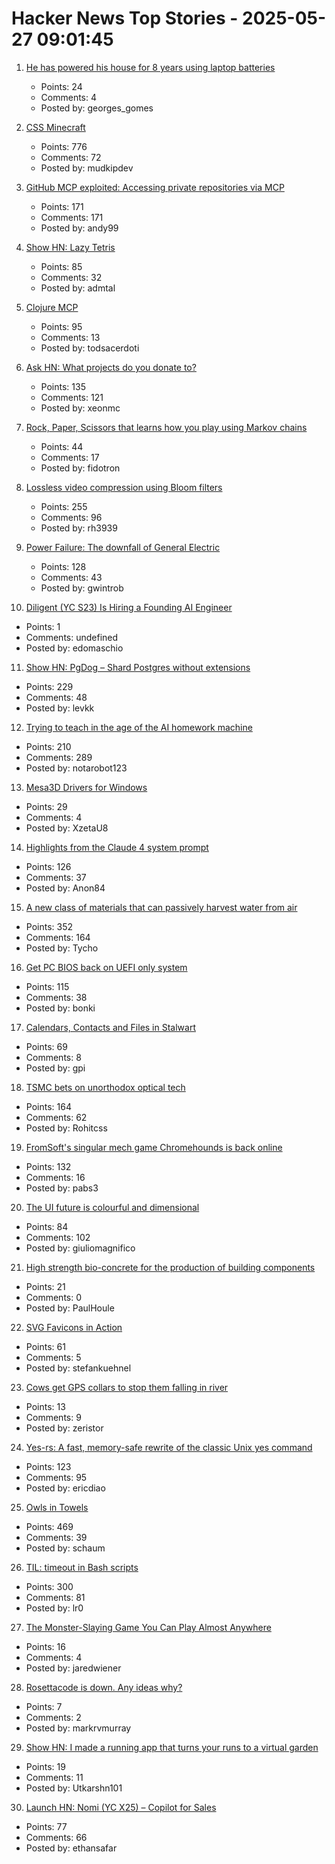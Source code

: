 # Hacker News Top Stories - 2025-05-27 09:01:45

1. [He has powered his house for 8 years using laptop batteries](https://3dvf.com/en/he-has-powered-his-house-for-8-years-using-laptop-batteries/)
   - Points: 24
   - Comments: 4
   - Posted by: georges_gomes

2. [CSS Minecraft](https://benjaminaster.com/css-minecraft/)
   - Points: 776
   - Comments: 72
   - Posted by: mudkipdev

3. [GitHub MCP exploited: Accessing private repositories via MCP](https://invariantlabs.ai/blog/mcp-github-vulnerability)
   - Points: 171
   - Comments: 171
   - Posted by: andy99

4. [Show HN: Lazy Tetris](https://lazytetris.com/)
   - Points: 85
   - Comments: 32
   - Posted by: admtal

5. [Clojure MCP](https://github.com/bhauman/clojure-mcp)
   - Points: 95
   - Comments: 13
   - Posted by: todsacerdoti

6. [Ask HN: What projects do you donate to?](undefined)
   - Points: 135
   - Comments: 121
   - Posted by: xeonmc

7. [Rock, Paper, Scissors that learns how you play using Markov chains](https://luduxia.com/showdown/)
   - Points: 44
   - Comments: 17
   - Posted by: fidotron

8. [Lossless video compression using Bloom filters](https://github.com/ross39/new_bloom_filter_repo/blob/main/README.md)
   - Points: 255
   - Comments: 96
   - Posted by: rh3939

9. [Power Failure: The downfall of General Electric](https://www.gwintrob.com/power-failure-review/)
   - Points: 128
   - Comments: 43
   - Posted by: gwintrob

10. [Diligent (YC S23) Is Hiring a Founding AI Engineer](https://www.ycombinator.com/companies/diligent/jobs/LAdzmYb-founding-ai-engineer)
   - Points: 1
   - Comments: undefined
   - Posted by: edomaschio

11. [Show HN: PgDog – Shard Postgres without extensions](https://github.com/pgdogdev/pgdog)
   - Points: 229
   - Comments: 48
   - Posted by: levkk

12. [Trying to teach in the age of the AI homework machine](https://www.solarshades.club/p/dispatch-from-the-trenches-of-the)
   - Points: 210
   - Comments: 289
   - Posted by: notarobot123

13. [Mesa3D Drivers for Windows](https://github.com/pal1000/mesa-dist-win)
   - Points: 29
   - Comments: 4
   - Posted by: XzetaU8

14. [Highlights from the Claude 4 system prompt](https://simonwillison.net/2025/May/25/claude-4-system-prompt/)
   - Points: 126
   - Comments: 37
   - Posted by: Anon84

15. [A new class of materials that can passively harvest water from air](https://blog.seas.upenn.edu/penn-engineers-discover-a-new-class-of-materials-that-passively-harvest-water-from-air/)
   - Points: 352
   - Comments: 164
   - Posted by: Tycho

16. [Get PC BIOS back on UEFI only system](https://github.com/FlyGoat/csmwrap)
   - Points: 115
   - Comments: 38
   - Posted by: bonki

17. [Calendars, Contacts and Files in Stalwart](https://stalw.art/blog/collaboration/)
   - Points: 69
   - Comments: 8
   - Posted by: gpi

18. [TSMC bets on unorthodox optical tech](https://spectrum.ieee.org/microled-optical-chiplet)
   - Points: 164
   - Comments: 62
   - Posted by: Rohitcss

19. [FromSoft's singular mech game Chromehounds is back online](https://www.readonlymemo.com/interview-15-years-after-the-servers-shut-down-fromsofts-singular-mech-game-chromehounds-is-back-online/)
   - Points: 132
   - Comments: 16
   - Posted by: pabs3

20. [The UI future is colourful and dimensional](https://www.flarup.email/p/the-future-is-colourful-and-dimensional)
   - Points: 84
   - Comments: 102
   - Posted by: giuliomagnifico

21. [High strength bio-concrete for the production of building components](https://www.nature.com/articles/s44296-023-00004-6)
   - Points: 21
   - Comments: 0
   - Posted by: PaulHoule

22. [SVG Favicons in Action](https://css-tricks.com/svg-favicons-in-action/)
   - Points: 61
   - Comments: 5
   - Posted by: stefankuehnel

23. [Cows get GPS collars to stop them falling in river](https://www.bbc.co.uk/news/articles/cj4229k744lo)
   - Points: 13
   - Comments: 9
   - Posted by: zeristor

24. [Yes-rs: A fast, memory-safe rewrite of the classic Unix yes command](https://github.com/jedisct1/yes-rs)
   - Points: 123
   - Comments: 95
   - Posted by: ericdiao

25. [Owls in Towels](https://owlsintowels.org/)
   - Points: 469
   - Comments: 39
   - Posted by: schaum

26. [TIL: timeout in Bash scripts](https://heitorpb.github.io/bla/timeout/)
   - Points: 300
   - Comments: 81
   - Posted by: lr0

27. [The Monster-Slaying Game You Can Play Almost Anywhere](https://www.nytimes.com/2025/05/21/arts/play-doom-ports.html)
   - Points: 16
   - Comments: 4
   - Posted by: jaredwiener

28. [Rosettacode is down. Any ideas why?](https://www.rosettacode.com)
   - Points: 7
   - Comments: 2
   - Posted by: markrvmurray

29. [Show HN: I made a running app that turns your runs to a virtual garden](https://www.runandgrow.com/)
   - Points: 19
   - Comments: 11
   - Posted by: Utkarshn101

30. [Launch HN: Nomi (YC X25) – Copilot for Sales](undefined)
   - Points: 77
   - Comments: 66
   - Posted by: ethansafar

